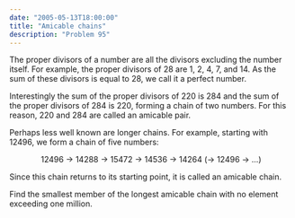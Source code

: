 ```yaml
---
date: "2005-05-13T18:00:00"
title: "Amicable chains"
description: "Problem 95"
---
```


<p>The proper divisors of a number are all the divisors excluding the number itself. For example, the proper divisors of 28 are 1, 2, 4, 7, and 14. As the sum of these divisors is equal to 28, we call it a perfect number.</p>
<p>Interestingly the sum of the proper divisors of 220 is 284 and the sum of the proper divisors of 284 is 220, forming a chain of two numbers. For this reason, 220 and 284 are called an amicable pair.</p>
<p>Perhaps less well known are longer chains. For example, starting with 12496, we form a chain of five numbers:</p>
<p style="text-align:center;">12496 → 14288 → 15472 → 14536 → 14264 (→ 12496 → ...)</p>
<p>Since this chain returns to its starting point, it is called an amicable chain.</p>
<p>Find the smallest member of the longest amicable chain with no element exceeding one million.</p>

